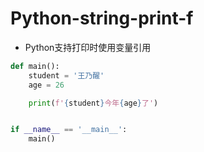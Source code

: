 # Python-string-print-f

- Python支持打印时使用变量引用

```python
def main():
    student = '王乃醒'
    age = 26

    print(f'{student}今年{age}了')


if __name__ == '__main__':
    main()

```

